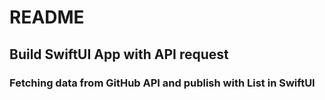 # README #

## Build SwiftUI App with API request ##
### Fetching data from GitHub API and publish with List in SwiftUI ###
